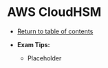 # AWS CloudHSM

* [Return to table of contents](../../../README.md)

* **Exam Tips:**
  * Placeholder

